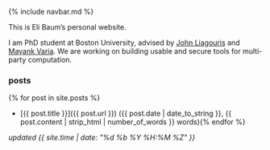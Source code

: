 {% include navbar.md %}

This is Eli Baum’s personal website.

I am PhD student at Boston University, advised by [John Liagouris](https://cs-people.bu.edu/liagos/index.html) and [Mayank Varia](https://www.mvaria.com/).  We are working on building usable and secure tools for multi-party computation.

### posts
{% for post in site.posts %}
- [{{ post.title }}]({{ post.url }}) ({{ post.date | date_to_string }}, {{ post.content | strip_html | number_of_words }} words){% endfor %}

*updated {{ site.time | date: "%d %b %Y %H:%M %Z" }}*

